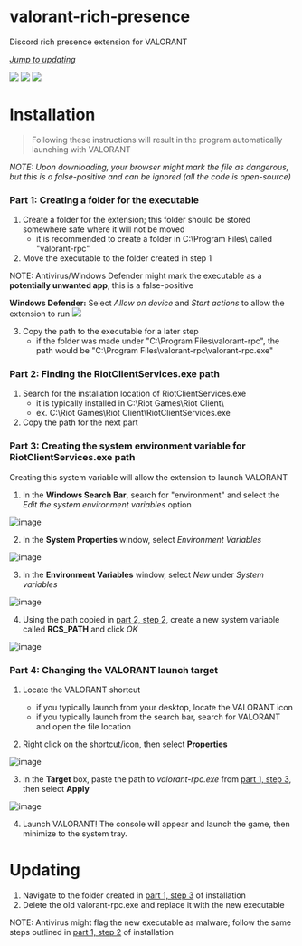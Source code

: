 # valorant-rich-presence

Discord rich presence extension for VALORANT

[*Jump to updating*](https://github.com/colinhartigan/valorant-rich-presence/blob/main/README.md#updating)

![](https://media.discordapp.net/attachments/357677064507228171/815690033842880552/unknown.png)
![](https://media.discordapp.net/attachments/357677064507228171/815690322591613008/unknown.png)
![](https://media.discordapp.net/attachments/357677064507228171/815690580386381834/unknown.png)

# Installation
> Following these instructions will result in the program automatically launching with VALORANT

*NOTE: Upon downloading, your browser might mark the file as dangerous, but this is a false-positive and can be ignored (all the code is open-source)*
### Part 1: Creating a folder for the executable
1. Create a folder for the extension; this folder should be stored somewhere safe where it will not be moved
    - it is recommended to create a folder in C:\Program Files\ called "valorant-rpc"
2. Move the executable to the folder created in step 1 

NOTE: Antivirus/Windows Defender might mark the executable as a **potentially unwanted app**, this is a false-positive

**Windows Defender:** Select *Allow on device* and *Start actions* to allow the extension to run
![](https://user-images.githubusercontent.com/42125428/109581460-5439f900-7aca-11eb-86f4-26bae7bae501.png)

3. Copy the path to the executable for a later step
    - if the folder was made under "C:\Program Files\valorant-rpc", the path would be "C:\Program Files\valorant-rpc\valorant-rpc.exe"

### Part 2: Finding the RiotClientServices.exe path
1. Search for the installation location of RiotClientServices.exe
    - it is typically installed in C:\Riot Games\Riot Client\
    - ex. C:\Riot Games\Riot Client\RiotClientServices.exe
2. Copy the path for the next part

### Part 3: Creating the system environment variable for RiotClientServices.exe path
Creating this system variable will allow the extension to launch VALORANT
1. In the **Windows Search Bar**, search for "environment" and select the *Edit the system environment variables* option

![image](https://user-images.githubusercontent.com/42125428/109581495-61ef7e80-7aca-11eb-82aa-0566caf33e3f.png)

2. In the **System Properties** window, select *Environment Variables*

![image](https://user-images.githubusercontent.com/42125428/109581512-69168c80-7aca-11eb-9eb2-8b8bb2e6f2ab.png)

3. In the **Environment Variables** window, select *New* under *System variables*

![image](https://user-images.githubusercontent.com/42125428/109581530-6f0c6d80-7aca-11eb-95de-05ce21f5e1a8.png)

4. Using the path copied in [part 2, step 2](https://github.com/colinhartigan/valorant-rich-presence/blob/main/README.md#part-2-finding-the-riotclientservicesexe-path), create a new system variable called **RCS_PATH** and click *OK*

![image](https://user-images.githubusercontent.com/42125428/109582065-7718dd00-7acb-11eb-9476-121bb0de9c4c.png)

### Part 4: Changing the VALORANT launch target

1. Locate the VALORANT shortcut
    - if you typically launch from your desktop, locate the VALORANT icon
    - if you typically launch from the search bar, search for VALORANT and open the file location

2. Right click on the shortcut/icon, then select **Properties**

![image](https://user-images.githubusercontent.com/42125428/109582766-bdbb0700-7acc-11eb-914e-40a46e139494.png)

3. In the **Target** box, paste the path to *valorant-rpc.exe* from [part 1, step 3](https://github.com/colinhartigan/valorant-rich-presence/blob/main/README.md#part-1-creating-a-folder-for-the-executable), then select **Apply**

![image](https://user-images.githubusercontent.com/42125428/109582870-eba04b80-7acc-11eb-8748-7de9376a8e81.png)

4. Launch VALORANT! The console will appear and launch the game, then minimize to the system tray.


# Updating
1. Navigate to the folder created in [part 1, step 3](https://github.com/colinhartigan/valorant-rich-presence/blob/main/README.md#part-1-creating-a-folder-for-the-executable) of installation
2. Delete the old valorant-rpc.exe and replace it with the new executable

NOTE: Antivirus might flag the new executable as malware; follow the same steps outlined in [part 1, step 2](https://github.com/colinhartigan/valorant-rich-presence/blob/main/README.md#part-1-creating-a-folder-for-the-executable) of installation
